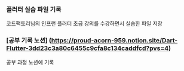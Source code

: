 ### 플러터 실습 파일 기록
코드팩토리님의 인프런 플러터 초급 강의를 수강하면서 실습한 파일 저장
### [공부 기록 노션] (https://proud-acorn-959.notion.site/Dart-Flutter-3dd23c3a80c6455c9cfa8c134caddfcd?pvs=4)
공부 과정 노션에 기록
